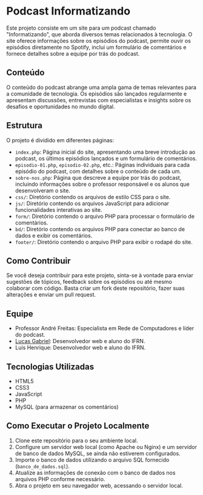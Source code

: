 # Podcast Informatizando

Este projeto consiste em um site para um podcast chamado "Informatizando", que aborda diversos temas relacionados à tecnologia. O site oferece informações sobre os episódios do podcast, permite ouvir os episódios diretamente no Spotify, inclui um formulário de comentários e fornece detalhes sobre a equipe por trás do podcast.

## Conteúdo

O conteúdo do podcast abrange uma ampla gama de temas relevantes para a comunidade de tecnologia. Os episódios são lançados regularmente e apresentam discussões, entrevistas com especialistas e insights sobre os desafios e oportunidades no mundo digital.

## Estrutura

O projeto é dividido em diferentes páginas:

- `index.php`: Página inicial do site, apresentando uma breve introdução ao podcast, os últimos episódios lançados e um formulário de comentários.
- `episodio-01.php`, `episodio-02.php`, etc.: Páginas individuais para cada episódio do podcast, com detalhes sobre o conteúdo de cada um.
- `sobre-nos.php`: Página que descreve a equipe por trás do podcast, incluindo informações sobre o professor responsável e os alunos que desenvolveram o site.
- `css/`: Diretório contendo os arquivos de estilo CSS para o site.
- `js/`: Diretório contendo os arquivos JavaScript para adicionar funcionalidades interativas ao site.
- `form/`: Diretório contendo o arquivo PHP para processar o formulário de comentários.
- `bd/`: Diretório contendo os arquivos PHP para conectar ao banco de dados e exibir os comentários.
- `footer/`: Diretório contendo o arquivo PHP para exibir o rodapé do site.

## Como Contribuir

Se você deseja contribuir para este projeto, sinta-se à vontade para enviar sugestões de tópicos, feedback sobre os episódios ou até mesmo colaborar com código. Basta criar um fork deste repositório, fazer suas alterações e enviar um pull request.

## Equipe

- Professor André Freitas: Especialista em Rede de Computadores e líder do podcast.
- [Lucas Gabriel](https://www.instagram.com/dev_gabrielmendes/): Desenvolvedor web e aluno do IFRN.
- Luis Henrique: Desenvolvedor web e aluno do IFRN.

## Tecnologias Utilizadas

- HTML5
- CSS3
- JavaScript
- PHP
- MySQL (para armazenar os comentários)

## Como Executar o Projeto Localmente

1. Clone este repositório para o seu ambiente local.
2. Configure um servidor web local (como Apache ou Nginx) e um servidor de banco de dados MySQL, se ainda não estiverem configurados.
3. Importe o banco de dados utilizando o arquivo SQL fornecido (`banco_de_dados.sql`).
4. Atualize as informações de conexão com o banco de dados nos arquivos PHP conforme necessário.
5. Abra o projeto em seu navegador web, acessando o servidor local.
